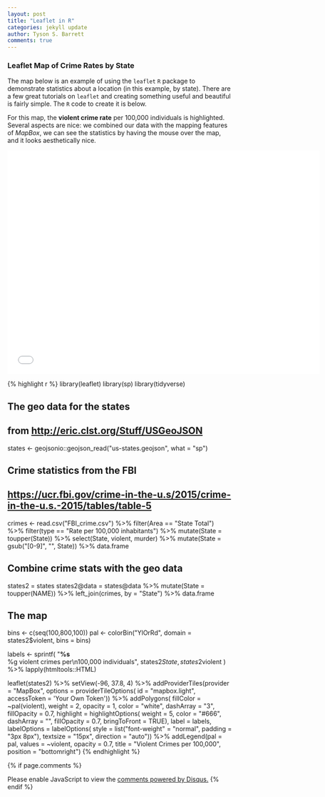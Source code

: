```yaml
---
layout: post
title: "Leaflet in R"
categories: jekyll update
author: Tyson S. Barrett
comments: true
---
```


### Leaflet Map of Crime Rates by State

The map below is an example of using the `leaflet` `R` package to demonstrate statistics about a location (in this example, by state). There are a few great tutorials on `leaflet` and creating something useful and beautiful is fairly simple. The `R` code to create it is below.

For this map, the **violent crime rate** per 100,000 individuals is highlighted. Several aspects are nice: we combined our data with the mapping features of *MapBox*, we can see the statistics by having the mouse over the map, and it looks aesthetically nice.

<iframe src="//rstudio-pubs-static.s3.amazonaws.com/253525_f1581dcd3a3f40dcacae8ea196b1b2ff.html" style="border: none; width: 700px; height: 500px"></iframe>


{% highlight r %}
library(leaflet)
library(sp)
library(tidyverse)

## The geo data for the states
## from http://eric.clst.org/Stuff/USGeoJSON
states <- geojsonio::geojson_read("us-states.geojson", what = "sp")

## Crime statistics from the FBI
## https://ucr.fbi.gov/crime-in-the-u.s/2015/crime-in-the-u.s.-2015/tables/table-5
crimes <- read.csv("FBI_crime.csv") %>%
  filter(Area == "State Total") %>%
  filter(type == "Rate per 100,000 inhabitants") %>%
  mutate(State = toupper(State)) %>%
  select(State, violent, murder) %>%
  mutate(State = gsub("[0-9]", "", State)) %>%
  data.frame

## Combine crime stats with the geo data
states2 = states
states2@data = states@data %>%
  mutate(State = toupper(NAME)) %>%
  left_join(crimes, by = "State") %>%
  data.frame

## The map
bins <- c(seq(100,800,100))
pal <- colorBin("YlOrRd", domain = states2$violent, bins = bins)

labels <- sprintf(
  "<strong>%s</strong><br/>%g violent crimes per\n100,000 individuals",
  states2$State, states2$violent
) %>% lapply(htmltools::HTML)

leaflet(states2) %>%
  setView(-96, 37.8, 4) %>%
  addProviderTiles(provider = "MapBox", options = providerTileOptions(
    id = "mapbox.light",
    accessToken = 'Your Own Token')) %>%
  addPolygons(
    fillColor = ~pal(violent),
    weight = 2,
    opacity = 1,
    color = "white",
    dashArray = "3",
    fillOpacity = 0.7,
    highlight = highlightOptions(
      weight = 5,
      color = "#666",
      dashArray = "",
      fillOpacity = 0.7,
      bringToFront = TRUE),
    label = labels,
    labelOptions = labelOptions(
      style = list("font-weight" = "normal", padding = "3px 8px"),
      textsize = "15px",
      direction = "auto")) %>%
  addLegend(pal = pal, 
            values = ~violent, 
            opacity = 0.7, 
            title = "Violent Crimes per 100,000",
            position = "bottomright")
{% endhighlight %}


{% if page.comments %} 
<div id="disqus_thread"></div>
<script>
    /**
     *  RECOMMENDED CONFIGURATION VARIABLES: EDIT AND UNCOMMENT THE SECTION BELOW TO INSERT DYNAMIC VALUES FROM YOUR PLATFORM OR CMS.
     *  LEARN WHY DEFINING THESE VARIABLES IS IMPORTANT: https://disqus.com/admin/universalcode/#configuration-variables
     */
    /*
    var disqus_config = function () {
        this.page.url = page.url;  // Replace PAGE_URL with your page's canonical URL variable
        this.page.identifier = page.identifer; // Replace PAGE_IDENTIFIER with your page's unique identifier variable
    };
    */
    (function() {  // DON'T EDIT BELOW THIS LINE
        var d = document, s = d.createElement('script');
        
        s.src = '//tysonstanley.disqus.com/embed.js';
        
        s.setAttribute('data-timestamp', +new Date());
        (d.head || d.body).appendChild(s);
    })();
</script>
<noscript>Please enable JavaScript to view the <a href="https://disqus.com/?ref_noscript" rel="nofollow">comments powered by Disqus.</a></noscript>
{% endif %}


